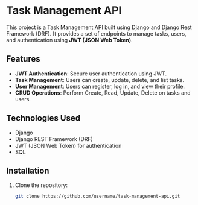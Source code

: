 # Task Management API

This project is a Task Management API built using Django and Django Rest Framework (DRF). 
It provides a set of endpoints to manage tasks, users, and authentication using **JWT (JSON Web Token)**.

## Features
- **JWT Authentication**: Secure user authentication using JWT.
- **Task Management**: Users can create, update, delete, and list tasks.
- **User Management**: Users can register, log in, and view their profile.
- **CRUD Operations**: Perform Create, Read, Update, Delete on tasks and users.

## Technologies Used
- Django
- Django REST Framework (DRF)
- JWT (JSON Web Token) for authentication
- SQL

## Installation
1. Clone the repository:
   ```bash
   git clone https://github.com/username/task-management-api.git
